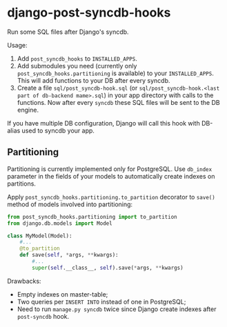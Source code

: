 # django-post-syncdb-hooks

Run some SQL files after Django's syncdb.

Usage:

1. Add `post_syncdb_hooks` to `INSTALLED_APPS`.
2. Add submodules you need (currently only `post_syncdb_hooks.partitioning` is available) to your `INSTALLED_APPS`. This will add functions to your DB after every syncdb.
3. Create a file `sql/post_syncdb-hook.sql` (or `sql/post_syncdb-hook.<last part of db-backend mame>.sql`) in your app directory with calls to the functions. Now after every `syncdb` these SQL files will be sent to the DB engine.

If you have multiple DB configuration, Django will call this hook with DB-alias used to syncdb your app.

## Partitioning

Partitioning is currently implemented only for PostgreSQL. Use `db_index` parameter in the fields of your models to automatically create indexes on partitions.

Apply `post_syncdb_hooks.partitioning.to_partition` decorator to `save()` method of models involved into partitioning:

```python
from post_syncdb_hooks.partitioning import to_partition
from django.db.models import Model

class MyModel(Model):
    #...
    @to_partition
    def save(self, *args, **kwargs):
        #...
        super(self.__class__, self).save(*args, **kwargs)
```

Drawbacks:

* Empty indexes on master-table;
* Two queries per `INSERT INTO` instead of one in PostgreSQL;
* Need to run `manage.py syncdb` twice since Django create indexes after `post-syncdb` hook.
